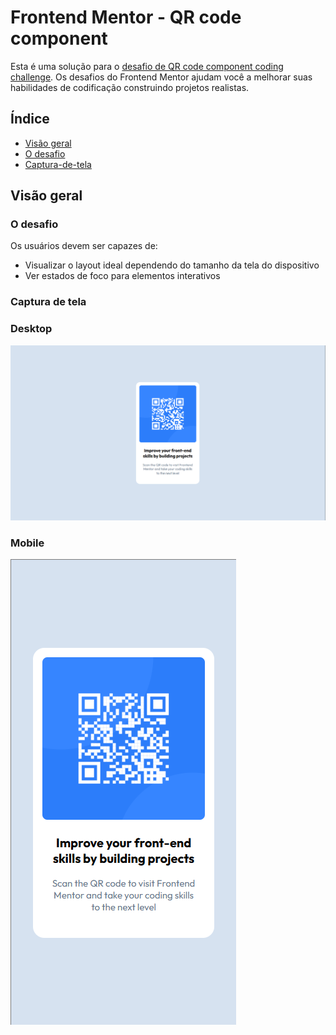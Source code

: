 # Frontend Mentor - QR code component

Esta é uma solução para o [desafio de  QR code component coding challenge](https://www.frontendmentor.io/challenges/qr-code-component-iux_sIO_H). Os desafios do Frontend Mentor ajudam você a melhorar suas habilidades de codificação construindo projetos realistas. 

## Índice

- [Visão geral](#visão-geral)
- [O desafio](#o-desafio)
- [Captura-de-tela](#captura-de-tela)

## Visão geral

### O desafio

Os usuários devem ser capazes de:

- Visualizar o layout ideal dependendo do tamanho da tela do dispositivo
- Ver estados de foco para elementos interativos

### Captura de tela

### Desktop

![](./solution/solution-decktop.png)
### Mobile

![](./solution/solition-mobile.png)